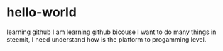 # hello-world
learning github
I am learning github bicouse I want to do many things in steemit, I need understand how is the platform to progamming level.
